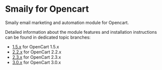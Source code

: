 # Smaily for Opencart

Smaily email marketing and automation module for Opencart.

Detailed information about the module features and installation instructions can be found in dedicated topic branches:

- [1.5.x](https://github.com/sendsmaily/smaily-opencart-module/tree/1.5.x) for OpenCart 1.5.x
- [2.2.x](https://github.com/sendsmaily/smaily-opencart-module/tree/2.2.x) for OpenCart 2.2.x
- [2.3.x](https://github.com/sendsmaily/smaily-opencart-module/tree/2.3.x) for OpenCart 2.3.x
- [3.0.x](https://github.com/sendsmaily/smaily-opencart-module/tree/3.0.x) for OpenCart 3.0.x

